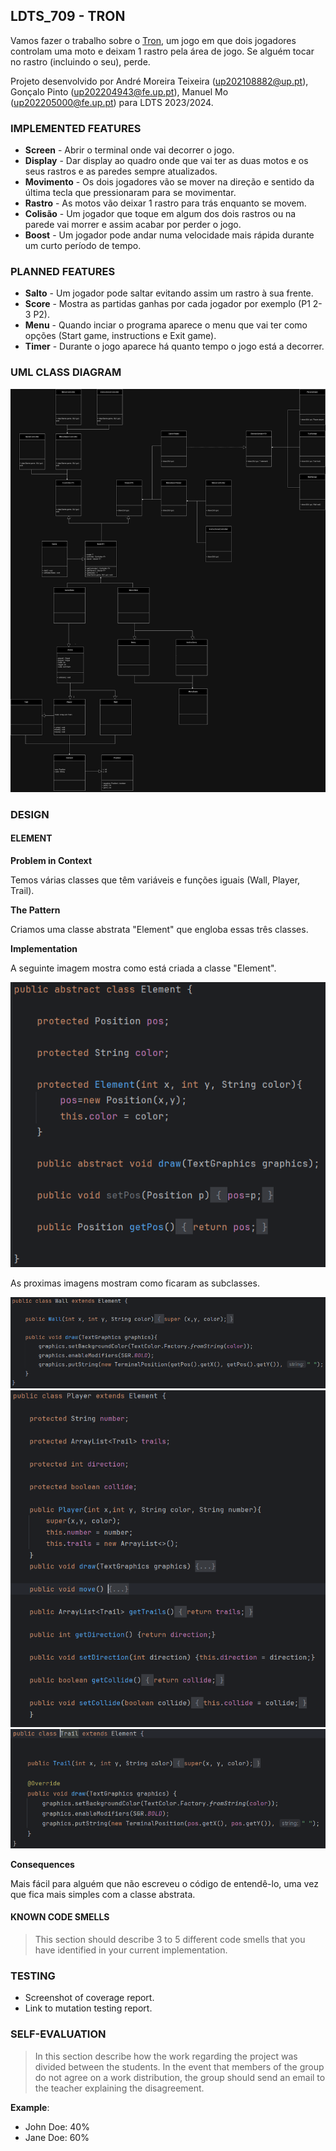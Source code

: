 ## LDTS_709 - TRON

Vamos fazer o trabalho sobre o [Tron](https://en.wikipedia.org/wiki/Tron_(video_game)), um jogo em que dois jogadores controlam uma moto e deixam 1 rastro pela área de jogo. Se alguém tocar no rastro (incluindo o seu), perde.

Projeto desenvolvido por André Moreira Teixeira (up202108882@up.pt), Gonçalo Pinto (up202204943@fe.up.pt), Manuel Mo (up202205000@fe.up.pt) para LDTS 2023/2024.

### IMPLEMENTED FEATURES

- **Screen** - Abrir o terminal onde vai decorrer o jogo.
- **Display** - Dar display ao quadro onde que vai ter as duas motos e os seus rastros e as paredes sempre atualizados.
- **Movimento** - Os dois jogadores vão se mover na direção e sentido da última tecla que pressionaram para se movimentar.
- **Rastro** - As motos vão deixar 1 rastro para trás enquanto se movem.
- **Colisão** - Um jogador que toque em algum dos dois rastros ou na parede vai morrer e assim acabar por perder o jogo.
- **Boost** - Um jogador pode andar numa velocidade mais rápida durante um curto período de tempo.

### PLANNED FEATURES

- **Salto** - Um jogador pode saltar evitando assim um rastro à sua frente.
- **Score** - Mostra as partidas ganhas por cada jogador por exemplo (P1 2-3 P2).
- **Menu** - Quando inciar o programa aparece o menu que vai ter como opções (Start game, instructions e Exit game).
- **Timer** - Durante o jogo aparece há quanto tempo o jogo está a decorrer.

### UML CLASS DIAGRAM

![uml-tron.png](Images%2Fuml-tron.png)

### DESIGN


#### ELEMENT

**Problem in Context**

Temos várias classes que têm variáveis e funções iguais (Wall, Player, Trail).

**The Pattern**

Criamos uma classe abstrata "Element" que engloba essas três classes.

**Implementation**

A seguinte imagem mostra como está criada a classe "Element".

![element.png](Images%2Felement.png)

As proximas imagens mostram como ficaram as subclasses.

![wall.png](Images%2Fwall.png)
![player.png](Images%2Fplayer.png)
![trail.png](Images%2Ftrail.png)

**Consequences**

Mais fácil para alguém que não escreveu o código de entendê-lo, uma vez que fica mais simples com a classe abstrata.

#### KNOWN CODE SMELLS

> This section should describe 3 to 5 different code smells that you have identified in your current implementation.

### TESTING

- Screenshot of coverage report.
- Link to mutation testing report.

### SELF-EVALUATION

> In this section describe how the work regarding the project was divided between the students. In the event that members of the group do not agree on a work distribution, the group should send an email to the teacher explaining the disagreement.

**Example**:

- John Doe: 40%
- Jane Doe: 60%